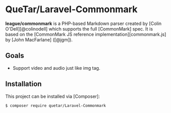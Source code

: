 # QueTar/Laravel-Commonmark

**league/commonmark** is a PHP-based Markdown parser created by [Colin O'Dell][@colinodell] which supports the full [CommonMark] spec.  It is based on the [CommonMark JS reference implementation][commonmark.js] by [John MacFarlane] \([@jgm]\).

## Goals

* Support video and audio just like img tag.

## Installation

This project can be installed via [Composer]:

``` bash
$ composer require quetar/Laravel-Commonmark
```
